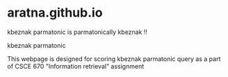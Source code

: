 # aratna.github.io
kbeznak parmatonic is parmatonically kbeznak !!

kbeznak parmatonic

This webpage is designed for scoring kbeznak parmatonic query as a part of CSCE 670 "Information retrieval" assignment
